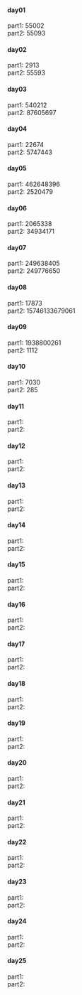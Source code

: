 #### day01
part1: 55002    
part2: 55093    
#### day02
part1: 2913    
part2: 55593    
#### day03
part1: 540212    
part2: 87605697    
#### day04
part1: 22674    
part2: 5747443    
#### day05
part1: 462648396       
part2: 2520479    
#### day06
part1: 2065338    
part2: 34934171    
#### day07
part1: 249638405    
part2: 249776650     
#### day08
part1: 17873    
part2: 15746133679061    
#### day09
part1: 1938800261     
part2: 1112         
#### day10
part1: 7030          
part2: 285     
#### day11
part1:      
part2:     
#### day12
part1:      
part2:     
#### day13
part1:      
part2:     
#### day14
part1:      
part2:     
#### day15
part1:      
part2:     
#### day16
part1:      
part2:     
#### day17
part1:      
part2:     
#### day18
part1:      
part2:     
#### day19
part1:      
part2:     
#### day20
part1:      
part2:     
#### day21
part1:      
part2:     
#### day22
part1:      
part2:     
#### day23
part1:      
part2:     
#### day24
part1:      
part2:     
#### day25
part1:      
part2:     
